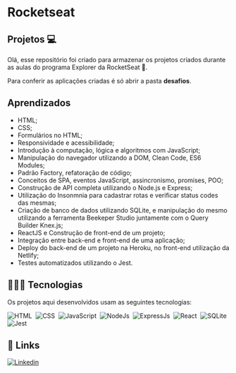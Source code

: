 # Rocketseat


## Projetos 💻

Olá, esse repositório foi criado para armazenar os projetos criados durante as aulas do programa Explorer da RocketSeat 🚀.

Para conferir as aplicações criadas é só abrir a pasta **desafios**.


## Aprendizados

- HTML;
- CSS;
- Formulários no HTML;
- Responsividade e acessibilidade;
- Introdução à computação, lógica e algoritmos com JavaScript;
- Manipulação do navegador utilizando a DOM, Clean Code, ES6 Modules;
- Padrão Factory, refatoração de código;
- Conceitos de SPA, eventos JavaScript, assincronismo, promises, POO;
- Construção de API completa utilizando o Node.js e Express;
- Utilização do Insonmnia para cadastrar rotas e verificar status codes das mesmas;
- Criação de banco de dados utilizando SQLite, e manipulação do mesmo utilizando a ferramenta Beekeper Studio juntamente com o Query Builder Knex.js;
- ReactJS e Construção de front-end de um projeto;
- Integração entre back-end e front-end de uma aplicação;
- Deploy do back-end de um projeto na Heroku, no front-end utilização da Netlify;
- Testes automatizados utilizando o Jest.

## 👩🏽‍💻 Tecnologias

Os projetos aqui desenvolvidos usam as seguintes tecnologias:

![HTML](https://img.shields.io/badge/HTML5-E34F26?style=for-the-badge&logo=html5&logoColor=white)&nbsp;
![CSS](https://img.shields.io/badge/CSS3-1572B6?style=for-the-badge&logo=css3&logoColor=white)&nbsp;
![JavaScript](https://img.shields.io/badge/JavaScript-F7DF1E?style=for-the-badge&logo=javascript&logoColor=black)&nbsp;
![NodeJs](https://img.shields.io/badge/Node.js-43853D?style=for-the-badge&logo=node.js&logoColor=white)&nbsp;
![ExpressJs](https://img.shields.io/badge/Express.js-404D59?style=for-the-badge)&nbsp;
![React](https://img.shields.io/badge/React-20232A?style=for-the-badge&logo=react&logoColor=61DAFB)&nbsp;
![SQLite](https://img.shields.io/badge/SQLite-07405E?style=for-the-badge&logo=sqlite&logoColor=white)&nbsp;
![Jest](https://img.shields.io/badge/Jest-323330?style=for-the-badge&logo=Jest&logoColor=white)&nbsp;



## 🔗 Links

[![Linkedin](https://img.shields.io/badge/LinkedIn-0077B5?style=for-the-badge&logo=linkedin&logoColor=white)](https://www.linkedin.com/in/raayrs/)



